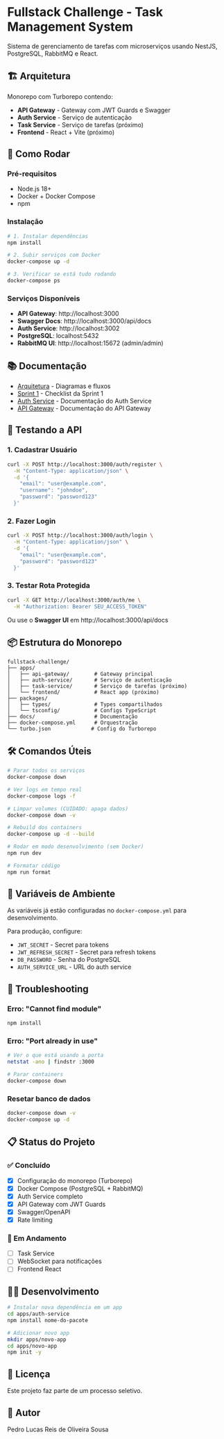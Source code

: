 # Fullstack Challenge - Task Management System

Sistema de gerenciamento de tarefas com microserviços usando NestJS, PostgreSQL, RabbitMQ e React.

## 🏗️ Arquitetura

Monorepo com Turborepo contendo:
- **API Gateway** - Gateway com JWT Guards e Swagger
- **Auth Service** - Serviço de autenticação
- **Task Service** - Serviço de tarefas (próximo)
- **Frontend** - React + Vite (próximo)

## 🚀 Como Rodar

### Pré-requisitos
- Node.js 18+
- Docker + Docker Compose
- npm

### Instalação

```bash
# 1. Instalar dependências
npm install

# 2. Subir serviços com Docker
docker-compose up -d

# 3. Verificar se está tudo rodando
docker-compose ps
```

### Serviços Disponíveis

- **API Gateway**: http://localhost:3000
- **Swagger Docs**: http://localhost:3000/api/docs
- **Auth Service**: http://localhost:3002
- **PostgreSQL**: localhost:5432
- **RabbitMQ UI**: http://localhost:15672 (admin/admin)

## 📚 Documentação

- [Arquitetura](./docs/architecture.md) - Diagramas e fluxos
- [Sprint 1](./docs/sprints/sprint-1/README.md) - Checklist da Sprint 1
- [Auth Service](./apps/auth-service/README.md) - Documentação do Auth Service
- [API Gateway](./apps/api-gateway/README.md) - Documentação do API Gateway

## 🧪 Testando a API

### 1. Cadastrar Usuário

```bash
curl -X POST http://localhost:3000/auth/register \
  -H "Content-Type: application/json" \
  -d '{
    "email": "user@example.com",
    "username": "johndoe",
    "password": "password123"
  }'
```

### 2. Fazer Login

```bash
curl -X POST http://localhost:3000/auth/login \
  -H "Content-Type: application/json" \
  -d '{
    "email": "user@example.com",
    "password": "password123"
  }'
```

### 3. Testar Rota Protegida

```bash
curl -X GET http://localhost:3000/auth/me \
  -H "Authorization: Bearer SEU_ACCESS_TOKEN"
```

Ou use o **Swagger UI** em http://localhost:3000/api/docs

## 📦 Estrutura do Monorepo

```
fullstack-challenge/
├── apps/
│   ├── api-gateway/        # Gateway principal
│   ├── auth-service/       # Serviço de autenticação
│   ├── task-service/       # Serviço de tarefas (próximo)
│   └── frontend/           # React app (próximo)
├── packages/
│   ├── types/              # Types compartilhados
│   └── tsconfig/           # Configs TypeScript
├── docs/                   # Documentação
├── docker-compose.yml      # Orquestração
└── turbo.json             # Config do Turborepo
```

## 🛠️ Comandos Úteis

```bash
# Parar todos os serviços
docker-compose down

# Ver logs em tempo real
docker-compose logs -f

# Limpar volumes (CUIDADO: apaga dados)
docker-compose down -v

# Rebuild dos containers
docker-compose up -d --build

# Rodar em modo desenvolvimento (sem Docker)
npm run dev

# Formatar código
npm run format
```

## 🔐 Variáveis de Ambiente

As variáveis já estão configuradas no `docker-compose.yml` para desenvolvimento.

Para produção, configure:
- `JWT_SECRET` - Secret para tokens
- `JWT_REFRESH_SECRET` - Secret para refresh tokens
- `DB_PASSWORD` - Senha do PostgreSQL
- `AUTH_SERVICE_URL` - URL do auth service

## 🐛 Troubleshooting

### Erro: "Cannot find module"
```bash
npm install
```

### Erro: "Port already in use"
```bash
# Ver o que está usando a porta
netstat -ano | findstr :3000

# Parar containers
docker-compose down
```

### Resetar banco de dados
```bash
docker-compose down -v
docker-compose up -d
```

## 📋 Status do Projeto

### ✅ Concluído
- [x] Configuração do monorepo (Turborepo)
- [x] Docker Compose (PostgreSQL + RabbitMQ)
- [x] Auth Service completo
- [x] API Gateway com JWT Guards
- [x] Swagger/OpenAPI
- [x] Rate limiting

### 🔄 Em Andamento
- [ ] Task Service
- [ ] WebSocket para notificações
- [ ] Frontend React

## 👨‍💻 Desenvolvimento

```bash
# Instalar nova dependência em um app
cd apps/auth-service
npm install nome-do-pacote

# Adicionar novo app
mkdir apps/novo-app
cd apps/novo-app
npm init -y
```

## 📝 Licença

Este projeto faz parte de um processo seletivo.

## 👤 Autor

Pedro Lucas Reis de Oliveira Sousa
